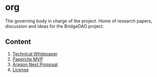 # org
The governing body in charge of the project. Home of research papers, discussion and ideas for the BridgeDAO project.

## Content
1. [Technical Whitepaper](https://github.com/bridgedao/org/blob/master/Technical%20whitepaper.md)
2. [Paperclip MVP](https://github.com/bridgedao/org/blob/master/Paperclip%20MVP.md)
3. [Aragon Nest Proposal](https://github.com/bridgedao/org/blob/master/Aragon%20Nest%20Proposal.md)
4. [License](https://github.com/bridgedao/org/blob/master/LICENSE)

